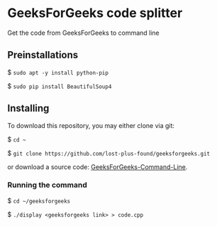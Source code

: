 # GeeksForGeeks code splitter
Get the code from GeeksForGeeks to command line

## Preinstallations

$ `sudo apt -y install python-pip`

$ `sudo pip install BeautifulSoup4`

## Installing

To download this repository, you may either clone via git:

$ `cd ~`

$ `git clone https://github.com/lost-plus-found/geeksforgeeks.git`

or download a source code: [GeeksForGeeks-Command-Line](https://github.com/lost-plus-found/geeksforgeeks/archive/master.zip).

### Running the command

$ `cd ~/geeksforgeeks`

$ `./display <geeksforgeeks link> > code.cpp`

